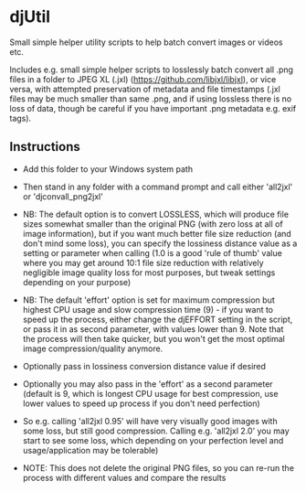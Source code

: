 # djUtil
Small simple helper utility scripts to help batch convert images or videos etc.

Includes e.g. small simple helper scripts to losslessly batch convert all .png files in a folder to JPEG XL (.jxl) (https://github.com/libjxl/libjxl), or vice versa, with attempted preservation of metadata and file timestamps (.jxl files may be much smaller than same .png, and if using lossless there is no loss of data, though be careful if you have important .png metadata e.g. exif tags).

## Instructions

* Add this folder to your Windows system path
* Then stand in any folder with a command prompt and call either 'all2jxl' or 'djconvall_png2jxl'
* NB: The default option is to convert LOSSLESS, which will produce file sizes somewhat smaller than the original PNG (with zero loss at all of image information), but if you want much better file size reduction (and don't mind some loss), you can specify the lossiness distance value as a setting or parameter when calling (1.0 is a good 'rule of thumb' value where you may get around 10:1 file size reduction with relatively negligible image quality loss for most purposes, but tweak settings depending on your purpose)
* NB: The default 'effort' option is set for maximum compression but highest CPU usage and slow compression time (9) - if you want to speed up the process, either change the djEFFORT setting in the script, or pass it in as second parameter, with values lower than 9. Note that the process will then take quicker, but you won't get the most optimal image compression/quality anymore.
* Optionally pass in lossiness conversion distance value if desired
* Optionally you may also pass in the 'effort' as a second parameter (default is 9, which is longest CPU usage for best compression, use lower values to speed up process if you don't need perfection)
* So e.g. calling 'all2jxl 0.95' will have very visually good images with some loss, but still good compression. Calling e.g. 'all2jxl 2.0' you may start to see some loss, which depending on your perfection level and usage/application may be tolerable)

* NOTE: This does not delete the original PNG files, so you can re-run the process with different values and compare the results
  
